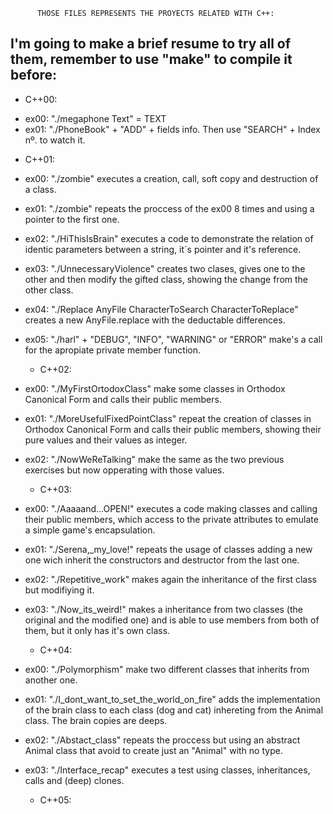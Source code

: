           THOSE FILES REPRESENTS THE PROYECTS RELATED WITH C++:

I'm going to make a brief resume to try all of them, remember to use "make" to compile it before:
-

  * C++00:

 - ex00: "./megaphone Text" = TEXT
 - ex01: "./PhoneBook" + "ADD" + fields info. Then use "SEARCH" + Index nº. to watch it.

  * C++01:

 - ex00: "./zombie" executes a creation, call, soft copy and destruction of a class.
 - ex01: "./zombie" repeats the proccess of the ex00 8 times and using a pointer to the first one.
 - ex02: "./HiThisIsBrain" executes a code to demonstrate the relation of identic parameters between a string, it´s pointer and it's reference.
 - ex03: "./UnnecessaryViolence" creates two clases, gives one to the other and then modify the gifted class, showing the change from the other class.
 - ex04: "./Replace AnyFile CharacterToSearch CharacterToReplace" creates a new AnyFile.replace with the deductable differences.
 - ex05: "./harl" + "DEBUG", "INFO", "WARNING" or "ERROR" make's a call for the apropiate private member function.

   * C++02:
  
- ex00: "./MyFirstOrtodoxClass" make some classes in Orthodox Canonical Form and calls their public members.
- ex01: "./MoreUsefulFixedPointClass" repeat the creation of classes in Orthodox Canonical Form and calls their public members, showing their pure values and their values as integer.
- ex02: "./NowWeReTalking" make the same as the two previous exercises but now opperating with those values.

   * C++03:

- ex00: "./Aaaaand...OPEN\!" executes a code making classes and calling their public members, which access to the private attributes to emulate a simple game's encapsulation.
- ex01: "./Serena,_my_love\!" repeats the usage of classes adding a new one wich inherit the constructors and destructor from the last one.
- ex02: "./Repetitive_work" makes again the inheritance of the first class but modifiying it.
- ex03: "./Now_its_weird\!" makes a inheritance from two classes (the original and the modified one) and is able to use members from both of them, but it only has it's own class.

  * C++04:
 
- ex00: "./Polymorphism" make two different classes that inherits from another one.
- ex01: "./I_dont_want_to_set_the_world_on_fire" adds the implementation of the brain class to each class (dog and cat) inhereting from the Animal class. The brain copies are deeps.
- ex02: "./Abstact_class" repeats the proccess but using an abstract Animal class that avoid to create just an "Animal" with no type.
- ex03: "./Interface_recap" executes a test using classes, inheritances, calls and (deep) clones.

  * C++05:
 
  
   
